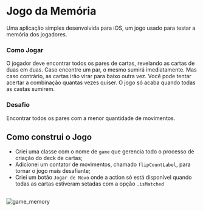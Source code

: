 # Jogo da Memória
Uma aplicação simples desenvolvida para iOS, um jogo usado para testar a memória dos jogadores.

### Como Jogar
O jogador deve encontrar todos os pares de cartas, revelando as cartas de duas em duas. Caso encontre um par, o mesmo sumirá imediatamente. Mas caso contrário, as cartas irão virar para baixo outra vez. Você pode tentar acertar a combinação quantas vezes quiser. O jogo só acaba quando todas as castas sumirem.

### Desafio
Encontrar todos os pares com a menor quantidade de movimentos.

## Como construi o Jogo
* Criei uma classe com o nome de `game` que gerencia todo o processo de criação do deck de cartas;
* Adicionei um contator de movimentos, chamado `flipCountLabel`, para tornar o jogo mais desafiante;
* Criei um botão `Jogar de Novo` onde a action só está disponível quando todas as cartas estiveram setadas com a opção `.isMatched`

## 

![game_memory](https://user-images.githubusercontent.com/12899445/59082632-750bf500-88ca-11e9-9864-473d03b30ed9.png)
